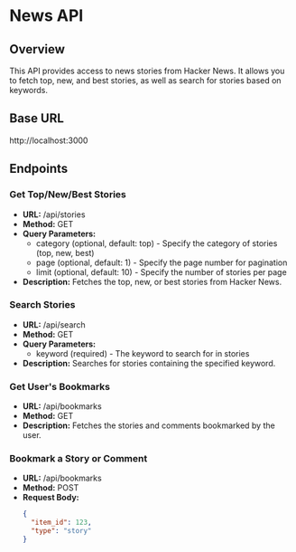 # News API

## Overview
This API provides access to news stories from Hacker News. It allows you to fetch top, new, and best stories, as well as search for stories based on keywords.

## Base URL
http://localhost:3000


## Endpoints

### Get Top/New/Best Stories
- **URL:** /api/stories
- **Method:** GET
- **Query Parameters:**
  - category (optional, default: top) - Specify the category of stories (top, new, best)
  - page (optional, default: 1) - Specify the page number for pagination
  - limit (optional, default: 10) - Specify the number of stories per page
- **Description:** Fetches the top, new, or best stories from Hacker News.

### Search Stories
- **URL:** /api/search
- **Method:** GET
- **Query Parameters:**
  - keyword (required) - The keyword to search for in stories
- **Description:** Searches for stories containing the specified keyword.

### Get User's Bookmarks
- **URL:** /api/bookmarks
- **Method:** GET
- **Description:** Fetches the stories and comments bookmarked by the user.

### Bookmark a Story or Comment
- **URL:** /api/bookmarks
- **Method:** POST
- **Request Body:**
  ```json
  {
    "item_id": 123,
    "type": "story"
  }
